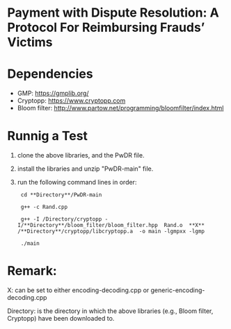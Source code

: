 # Payment with Dispute Resolution: A Protocol For Reimbursing Frauds’ Victims


# Dependencies

* GMP: https://gmplib.org/
* Cryptopp: https://www.cryptopp.com
* Bloom filter: http://www.partow.net/programming/bloomfilter/index.html


# Runnig a Test

1. clone the above libraries, and the PwDR file.
2. install the libraries and unzip "PwDR-main" file.
3. run the following command lines in order:

        cd **Directory**/PwDR-main
        
        g++ -c Rand.cpp
        
        g++ -I /Directory/cryptopp -I/**Directory**/bloom_filter/bloom_filter.hpp  Rand.o  **X** /**Directory**/cryptopp/libcryptopp.a  -o main -lgmpxx -lgmp
        
        ./main
        
        
# Remark: 

X: can be set to either encoding-decoding.cpp or generic-encoding-decoding.cpp

Directory: is the directory in which the above libraries (e.g., Bloom filter, Cryptopp) have been downloaded to. 

